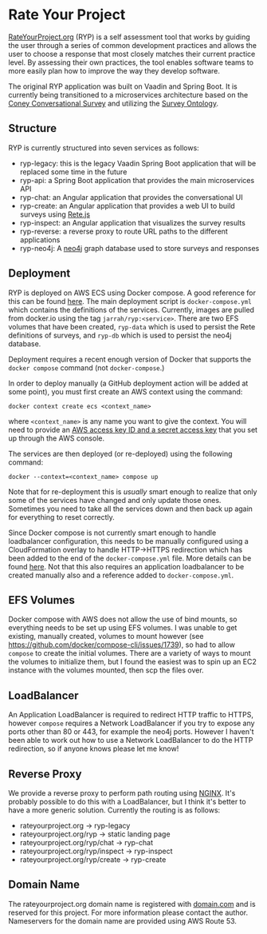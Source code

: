 # Rate Your Project

[RateYourProject.org](https://rateyourproject.org) (RYP) is a self assessment tool that works by guiding the user through a series of common development practices 
and allows the user to choose a response that most closely matches their current practice level. By assessing their own practices, the tool enables software
teams to more easily plan how to improve the way they develop software.

The original RYP application was built on Vaadin and Spring Boot. It is currently being transitioned to a microservices architecture based on the [Coney 
Conversational Survey](https://coney.cefriel.com) and utilizing the [Survey Ontology](https://cefriel.github.io/survey-ontology/docs/index.html).

## Structure

RYP is currently structured into seven services as follows:

- ryp-legacy: this is the legacy Vaadin Spring Boot application that will be replaced some time in the future
- ryp-api: a Spring Boot application that provides the main microservices API
- ryp-chat: an Angular application that provides the conversational UI
- ryp-create: an Angular application that provides a web UI to build surveys using [Rete.js](https://rete.js.org)
- ryp-inspect: an Angular application that visualizes the survey results
- ryp-reverse: a reverse proxy to route URL paths to the different applications
- ryp-neo4j: A [neo4j](https://neo4j.com) graph database used to store surveys and responses

## Deployment

RYP is deployed on AWS ECS using Docker compose. A good reference for this can be found [here](https://docs.docker.com/cloud/ecs-integration/). 
The main deployment script is `docker-compose.yml` which contains the definitions of the services. Currently, 
images are pulled from docker.io using the tag `jarrah/ryp:<service>`. There are two EFS volumes that have been created, `ryp-data` which is used to persist 
the Rete definitions of surveys, and  `ryp-db` which is used to persist the neo4j database.

Deployment requires a recent enough version of Docker that supports the `docker compose` command (not `docker-compose`.)

In order to deploy manually (a GitHub deployment action will be added at some point), you must first create an AWS context using the command:

```
docker context create ecs <context_name>
```

where `<context_name>` is any name you want to give the context. You will need to provide an [AWS access key ID and a secret access key](https://docs.aws.amazon.com/general/latest/gr/aws-sec-cred-types.html#access-keys-and-secret-access-keys)
that you set up through the AWS console.

The services are then deployed (or re-deployed) using the following command:

```
docker --context=<context_name> compose up
```

Note that for re-deployment this is *usually* smart enough to realize that only some of the services have changed and only update those ones. Sometimes you need
to take all the services down and then back up again for everything to reset correctly.

Since Docker compose is not currently smart enough to handle loadbalancer configuration, this needs to be manually configured using a CloudFormation overlay 
to handle HTTP->HTTPS redirection which has been added to the end of the `docker-compose.yml` file. More details can be found 
[here](https://techsparx.com/software-development/docker/docker-ecs/load-balancer/https.html). Not that this also requires an application loadbalancer to 
be created manually also and a reference added to `docker-compose.yml`.

## EFS Volumes

Docker compose with AWS does not allow the use of bind mounts, so everything needs to be set up using EFS volumes. I was unable to get existing, manually
created, volumes to mount however (see https://github.com/docker/compose-cli/issues/1739), so had to allow `compose` to create the initial volumes. 
There are a variety of ways to mount the
volumes to initialize them, but I found the easiest was to spin up an EC2 instance with the volumes mounted, then scp the files over.

## LoadBalancer

An Application LoadBalancer is required to redirect HTTP traffic to HTTPS, however `compose` requires a Network LoadBalancer if you try to expose any ports
other than 80 or 443, for example the neo4j ports. However I haven't been able to work out how to use a Network LoadBalancer to do the HTTP redirection, so if
anyone knows please let me know!

## Reverse Proxy

We provide a reverse proxy to perform path routing using [NGINX](https://www.nginx.com). It's probably possible to do this with a LoadBalancer, but I think it's 
better to have a more generic solution. Currently the routing is as follows:

- rateyourproject.org -> ryp-legacy
- rateyourproject.org/ryp -> static landing page
- rateyourproject.org/ryp/chat -> ryp-chat
- rateyourproject.org/ryp/inspect -> ryp-inspect
- rateyourproject.org/ryp/create -> ryp-create

## Domain Name

The rateyourproject.org domain name is registered with [domain.com](https://domain.com) and is reserved for this project. For more information please contact the
author. Nameservers for the domain name are provided using AWS Route 53.

